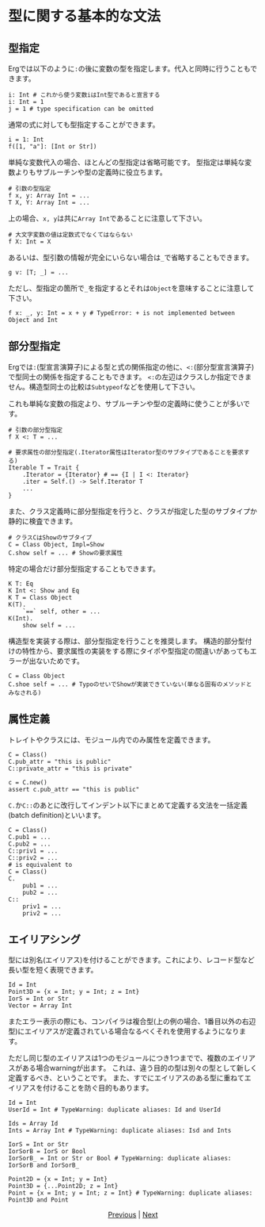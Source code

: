 # 型に関する基本的な文法

## 型指定

Ergでは以下のように`:`の後に変数の型を指定します。代入と同時に行うこともできます。

```erg
i: Int # これから使う変数iはInt型であると宣言する
i: Int = 1
j = 1 # type specification can be omitted
```

通常の式に対しても型指定することができます。

```erg
i = 1: Int
f([1, "a"]: [Int or Str])
```

単純な変数代入の場合、ほとんどの型指定は省略可能です。
型指定は単純な変数よりもサブルーチンや型の定義時に役立ちます。

```erg
# 引数の型指定
f x, y: Array Int = ...
T X, Y: Array Int = ...
```

上の場合、`x, y`は共に`Array Int`であることに注意して下さい。

```erg
# 大文字変数の値は定数式でなくてはならない
f X: Int = X
```

あるいは、型引数の情報が完全にいらない場合は`_`で省略することもできます。

```erg
g v: [T; _] = ...
```

ただし、型指定の箇所で`_`を指定するとそれは`Object`を意味することに注意して下さい。

```erg
f x: _, y: Int = x + y # TypeError: + is not implemented between Object and Int
```

## 部分型指定

Ergでは`:`(型宣言演算子)による型と式の関係指定の他に、`<:`(部分型宣言演算子)で型同士の関係を指定することもできます。
`<:`の左辺はクラスしか指定できません。構造型同士の比較は`Subtypeof`などを使用して下さい。

これも単純な変数の指定より、サブルーチンや型の定義時に使うことが多いです。

```erg
# 引数の部分型指定
f X <: T = ...

# 要求属性の部分型指定(.Iterator属性はIterator型のサブタイプであることを要求する)
Iterable T = Trait {
    .Iterator = {Iterator} # == {I | I <: Iterator}
    .iter = Self.() -> Self.Iterator T
    ...
}
```

また、クラス定義時に部分型指定を行うと、クラスが指定した型のサブタイプか静的に検査できます。

```erg
# クラスCはShowのサブタイプ
C = Class Object, Impl=Show
C.show self = ... # Showの要求属性
```

特定の場合だけ部分型指定することもできます。

```erg
K T: Eq
K Int <: Show and Eq
K T = Class Object
K(T).
    `==` self, other = ...
K(Int).
    show self = ...
```

構造型を実装する際は、部分型指定を行うことを推奨します。
構造的部分型付けの特性から、要求属性の実装をする際にタイポや型指定の間違いがあってもエラーが出ないためです。

```erg
C = Class Object
C.shoe self = ... # TypoのせいでShowが実装できていない(単なる固有のメソッドとみなされる)
```

## 属性定義

トレイトやクラスには、モジュール内でのみ属性を定義できます。

```erg
C = Class()
C.pub_attr = "this is public"
C::private_attr = "this is private"

c = C.new()
assert c.pub_attr == "this is public"
```

`C.`か`C::`のあとに改行してインデント以下にまとめて定義する文法を一括定義(batch definition)といいます。

```erg
C = Class()
C.pub1 = ...
C.pub2 = ...
C::priv1 = ...
C::priv2 = ...
# is equivalent to
C = Class()
C.
    pub1 = ...
    pub2 = ...
C::
    priv1 = ...
    priv2 = ...
```

## エイリアシング

型には別名(エイリアス)を付けることができます。これにより、レコード型など長い型を短く表現できます。

```erg
Id = Int
Point3D = {x = Int; y = Int; z = Int}
IorS = Int or Str
Vector = Array Int
```

またエラー表示の際にも、コンパイラは複合型(上の例の場合、1番目以外の右辺型)にエイリアスが定義されている場合なるべくそれを使用するようになります。

ただし同じ型のエイリアスは1つのモジュールにつき1つまでで、複数のエイリアスがある場合warningが出ます。
これは、違う目的の型は別々の型として新しく定義するべき、ということです。
また、すでにエイリアスのある型に重ねてエイリアスを付けることを防ぐ目的もあります。

```erg
Id = Int
UserId = Int # TypeWarning: duplicate aliases: Id and UserId

Ids = Array Id
Ints = Array Int # TypeWarning: duplicate aliases: Isd and Ints

IorS = Int or Str
IorSorB = IorS or Bool
IorSorB_ = Int or Str or Bool # TypeWarning: duplicate aliases: IorSorB and IorSorB_

Point2D = {x = Int; y = Int}
Point3D = {...Point2D; z = Int}
Point = {x = Int; y = Int; z = Int} # TypeWarning: duplicate aliases: Point3D and Point
```

<p align='center'>
    <a href='./01_type_system.md'>Previous</a> | <a href='./03_trait.md'>Next</a>
</p>
